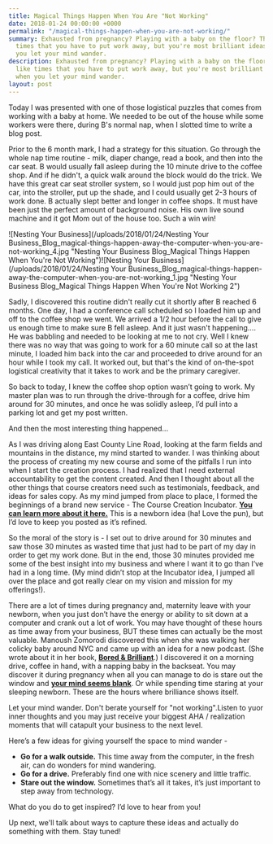 ```yaml
---
title: Magical Things Happen When You Are "Not Working"
date: 2018-01-24 00:00:00 +0000
permalink: "/magical-things-happen-when-you-are-not-working/"
summary: Exhausted from pregnancy? Playing with a baby on the floor? These seem like
  times that you have to put work away, but you're most brilliant ideas can come when
  you let your mind wander.
description: Exhausted from pregnancy? Playing with a baby on the floor? These seem
  like times that you have to put work away, but you're most brilliant ideas can come
  when you let your mind wander.
layout: post
---
```

Today I was presented with one of those logistical puzzles that comes from working with a baby at home. We needed to be out of the house while some workers were there, during B's normal nap, when I slotted time to write a blog post.

Prior to the 6 month mark, I had a strategy for this situation. Go through the whole nap time routine - milk, diaper change, read a book, and then into the car seat. B would usually fall asleep during the 10 minute drive to the coffee shop. And if he didn't, a quick walk around the block would do the trick. We have this great car seat stroller system, so I would just pop him out of the car, into the stroller, put up the shade, and I could usually get 2-3 hours of work done. B actually slept better and longer in coffee shops. It must have been just the perfect amount of background noise. His own live sound machine and it got Mom out of the house too. Such a win win!

![Nesting Your Business](/uploads/2018/01/24/Nesting Your Business_Blog_magical-things-happen-away-the-computer-when-you-are-not-working_4.jpg "Nesting Your Business Blog_Magical Things Happen When You're Not Working")![Nesting Your Business](/uploads/2018/01/24/Nesting Your Business_Blog_magical-things-happen-away-the-computer-when-you-are-not-working_1.jpg "Nesting Your Business Blog_Magical Things Happen When You're Not Working 2")

Sadly, I discovered this routine didn't really cut it shortly after B reached 6 months. One day, I had a conference call scheduled so I loaded him up and off to the coffee shop we went. We arrived a 1/2 hour before the call to give us enough time to make sure B fell asleep. And it just wasn't happening…. He was babbling and needed to be looking at me to not cry. Well I knew there was no way that was going to work for a 60 minute call so at the last minute, I loaded him back into the car and proceeded to drive around for an hour while I took my call. It worked out, but that's the kind of on-the-spot logistical creativity that it takes to work and be the primary caregiver.

So back to today, I knew the coffee shop option wasn’t going to work. My master plan was to run through the drive-through for a coffee, drive him around for 30 minutes, and once he was solidly asleep, I’d pull into a parking lot and get my post written.

And then the most interesting thing happened...

As I was driving along East County Line Road, looking at the farm fields and mountains in the distance, my mind started to wander. I was thinking about the process of creating my new course and some of the pitfalls I run into when I start the creation process. I had realized that I need external accountability to get the content created. And then I thought about all the other things that course creators need such as testimonials, feedback, and ideas for sales copy. As my mind jumped from place to place, I formed the beginnings of a brand new service - The Course Creation Incubator. [**You can learn more about it here.**](https://go.nestingyourbusiness.com/course_creation_incubator_interest "Nesting Your Business_Course Creation Incubator") This is a newborn idea (ha! Love the pun), but I’d love to keep you posted as it’s refined.

So the moral of the story is - I set out to drive around for 30 minutes and saw those 30 minutes as wasted time that just had to be part of my day in order to get my work done. But in the end, those 30 minutes provided me some of the best insight into my business and where I want it to go than I’ve had in a long time. (My mind didn’t stop at the Incubator idea, I jumped all over the place and got really clear on my vision and mission for my offerings!).

There are a lot of times during pregnancy and, maternity leave with your newborn, when you just don’t have the energy or ability to sit down at a computer and crank out a lot of work. You may have thought of these hours as time away from your business, BUT these times can actually be the most valuable. Manoush Zomorodi discovered this when she was walking her colicky baby around NYC and came up with an idea for a new podcast. (She wrote about it in her book, [**Bored & Brilliant**](http://amzn.to/2DvCy6a "Nesting Your Business_Bored & Brilliant Book Recommendation").) I discovered it on a morning drive, coffee in hand, with a napping baby in the backseat. You may discover it during pregnancy when all you can manage to do is stare out the window and [**your mind seems blank**](http://nestingyourbusiness.com/my-baby-ate-my-creativity/ "Nesting Your Business_My Baby Ate My Creativity"). Or while spending time staring at your sleeping newborn. These are the hours where brilliance shows itself. 

Let your mind wander. Don't berate yourself for "not working".Listen to yuor inner thoughts and you may just receive your biggest AHA / realization moments that will catapult your business to the next level.

Here’s a few ideas for giving yourself the space to mind wander -

* **Go for a walk outside.** This time away from the computer, in the fresh air, can do wonders for mind wandering.
* **Go for a drive.** Preferably find one with nice scenery and little traffic.
* **Stare out the window.** Sometimes that’s all it takes, it’s just important to step away from technology.

What do you do to get inspired? I’d love to hear from you!

Up next, we'll talk about ways to capture these ideas and actually do something with them. Stay tuned!